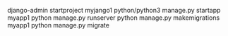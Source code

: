 django-admin startproject myjango1
python/python3 manage.py startapp myapp1
python manage.py runserver
python manage.py makemigrations myapp1
python manage.py migrate